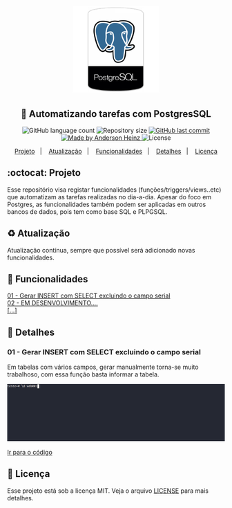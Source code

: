 <h1 align="center">
<img alt="Be The Hero" src="assets/img/postgres.png" height="'130" width="200px">
</h1>

<h2 align="center">
  🚀 Automatizando tarefas com PostgresSQL
</h2>

<p align="center">
  <img alt="GitHub language count" src="https://img.shields.io/github/languages/count/andersonheinz/postgresql-automatizando-tarefas">

  <img alt="Repository size" src="https://img.shields.io/github/repo-size/andersonheinz/postgresql-automatizando-tarefas">
  
  <a href="https://github.com/andersonheinz/postgresql-automatizando-tarefas/commits/master">
    <img alt="GitHub last commit" src="https://img.shields.io/github/last-commit/andersonheinz/postgresql-automatizando-tarefas">
  </a>

  <a href="#">
    <img alt="Made by Anderson Heinz" src="https://img.shields.io/badge/made%20by-andersonheinz-red">
  </a>

  <img alt="License" src="https://img.shields.io/badge/license-MIT-brightgreen">
</p>

<p align="center">
  <a href="#octocat-projeto">Projeto</a>&nbsp;&nbsp;&nbsp;|&nbsp;&nbsp;&nbsp;
  <a href="#recycle-atualiza%C3%A7%C3%A3o">Atualização</a>&nbsp;&nbsp;&nbsp;|&nbsp;&nbsp;&nbsp;
  <a href="#bookmark_tabs-funcionalidades">Funcionalidades</a>&nbsp;&nbsp;&nbsp;|&nbsp;&nbsp;&nbsp;  
  <a href="#rocket-detalhes">Detalhes</a>&nbsp;&nbsp;&nbsp;|&nbsp;&nbsp;&nbsp;
  <a href="#memo-licença">Licença</a>
</p>

## :octocat: Projeto
Esse repositório visa registar funcionalidades (funções/triggers/views..etc) que automatizam as tarefas realizadas no dia-a-dia. Apesar do foco em Postgres, as funcionalidades também podem ser aplicadas em outros bancos de dados, pois tem como base SQL e PLPGSQL.

## :recycle: Atualização
Atualização contínua, sempre que possível será adicionado novas funcionalidades.

## :bookmark_tabs: Funcionalidades

<a href="#01---gerar-insert-com-select-excluindo-o-campo-serial">01 - Gerar INSERT com SELECT excluindo o campo serial</a><br>
<a href="#">02 - EM DESENVOLVIMENTO....</a><br>
<a href="#">[...]</a>

## :rocket: Detalhes

### 01 - Gerar INSERT com SELECT excluindo o campo serial
Em tabelas com vários campos, gerar manualmente torna-se muito trabalhoso, com essa função basta informar a tabela.
<div align="center">
<img alt="01-.gif" src="assets/gifs/generate_insert_values_without_nextval.gif">
</div>

<a href="https://github.com/andersonheinz/postgresql-automatizando-tarefas/blob/master/functions/generate_insert_values_without_nextval.sql">Ir para o código</a>


## :memo: Licença

Esse projeto está sob a licença MIT. Veja o arquivo [LICENSE](LICENSE) para mais detalhes.

